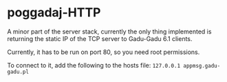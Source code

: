 # poggadaj-HTTP
A minor part of the server stack, currently the only thing implemented is returning the static IP of the TCP server to Gadu-Gadu 6.1 clients.

Currently, it has to be run on port 80, so you need root permissions.

To connect to it, add the following to the hosts file: `127.0.0.1 appmsg.gadu-gadu.pl`